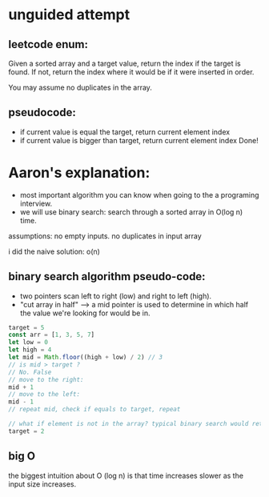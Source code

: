 # unguided attempt

## leetcode enum:
Given a sorted array and a target value, return the index if the target is found. If not, return the index where it would be if it were inserted in order.

You may assume no duplicates in the array.

## pseudocode:
- if current value is equal the target, return current element index
- if current value is bigger than target, return current element index
Done!

# Aaron's explanation:
- most important algorithm you can know when going to the a programing interview.
- we will use binary search: search through a sorted array in O(log n) time.

assumptions: no empty inputs.
no duplicates in input array

i did the naive solution: o(n)

## binary search algorithm pseudo-code:
- two pointers scan left to right (low) and right to left (high).
- "cut array in half" --> a mid pointer is used to determine in which half the value we're looking for would be in.
```js
target = 5
const arr = [1, 3, 5, 7]
let low = 0
let high = 4
let mid = Math.floor((high + low) / 2) // 3
// is mid > target ?
// No. False
// move to the right:
mid + 1
// move to the left:
mid - 1
// repeat mid, check if equals to target, repeat

// what if element is not in the array? typical binary search would return -1
target = 2
```
## big O
the biggest intuition about O (log n) is that time increases slower as the input size increases.